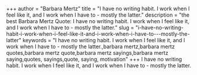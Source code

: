 +++
author = "Barbara Mertz"
title = "I have no writing habit. I work when I feel like it, and I work when I have to - mostly the latter."
description = "the best Barbara Mertz Quote: I have no writing habit. I work when I feel like it, and I work when I have to - mostly the latter."
slug = "i-have-no-writing-habit-i-work-when-i-feel-like-it-and-i-work-when-i-have-to---mostly-the-latter"
keywords = "I have no writing habit. I work when I feel like it, and I work when I have to - mostly the latter.,barbara mertz,barbara mertz quotes,barbara mertz quote,barbara mertz sayings,barbara mertz saying,quotes, sayings,quote, saying, motivation"
+++
I have no writing habit. I work when I feel like it, and I work when I have to - mostly the latter.
